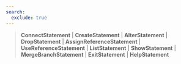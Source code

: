 ```yaml
---
search:
  exclude: true
---
```

<!--start-->

> **ConnectStatement** | **CreateStatement** | **AlterStatement** | **DropStatement** | **AssignReferenceStatement** | **UseReferenceStatement** | **ListStatement** | **ShowStatement** | **MergeBranchStatement** | **ExitStatement** | **HelpStatement** 
